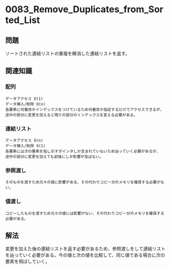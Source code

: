 # 0083_Remove_Duplicates_from_Sorted_List

## 問題

ソートされた連結リストの重複を解消した連結リストを返す。

## 関連知識

### 配列
```
データアクセス O(1) 
データ挿入/削除 O(n)
各要素に何番目かインデックスをつけているため何番目か指定するだけでアクセスできるが、
途中の部分に変更を加えると残りの部分のインデックスを変える必要がある。
```

### 連結リスト
```
データアクセス O(n)
データ挿入/削除 O(1)
各要素には次の要素を指し示すポインタしか含まれていないため辿っていく必要があるが、
途中の部分に変更を加えても前後にしか影響が及ばない。
```

### 参照渡し
```
そのものを渡すため元々の値に影響がある、その代わりコピー分のメモリを確保する必要がない。
```

### 値渡し
```
コピーしたものを渡すため元々の値には影響がない、その代わりコピー分のメモリを確保する必要がある。
```

## 解法

変更を加えた後の連結リストを返す必要があるため、参照渡しをして連結リストを辿っていく必要がある。今の値と次の値を比較して、同じ値である場合に次の要素を飛ばしていく。

